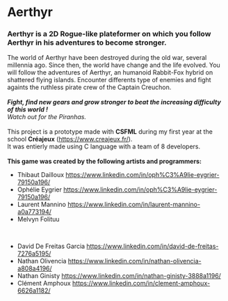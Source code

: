 # Aerthyr

### Aerthyr is a 2D Rogue-like plateformer on which you follow Aerthyr in his adventures to become stronger.

The world of Aerthyr have been destroyed during the old war, several millennia ago. Since then, the world have change and the life evolved.
You will follow the adventures of Aerthyr, an humanoid Rabbit-Fox hybrid on shattered flying islands. Encounter differents type of enemies
and fight againts the ruthless pirate crew of the Captain Creuchon.
</br></br>
<b><i>Fight, find new gears and grow stronger to beat the increasing difficulty of this world !</b></i>
</br><i>Watch out for the Piranhas.</i>
</br></br>
This project is a prototype made with <b>CSFML</b> during my first year at the school <b>Créajeux</b> (https://www.creajeux.fr/).
</br>It was entierly made using C language with a team of 8 developers.
</br></br>
<b>This game was created by the following artists and programmers:</b>
* Thibaut Dailloux https://www.linkedin.com/in/oph%C3%A9lie-eygrier-79150a196/
* Ophélie Eygrier https://www.linkedin.com/in/oph%C3%A9lie-eygrier-79150a196/
* Laurent Mannino https://www.linkedin.com/in/laurent-mannino-a0a773194/
* Melvyn Folituu 
<br/>

* David De Freitas Garcia https://www.linkedin.com/in/david-de-freitas-7276a5195/
* Nathan Olivencia https://www.linkedin.com/in/nathan-olivencia-a808a4196/
* Nathan Ginisty https://www.linkedin.com/in/nathan-ginisty-3888a1196/
* Clément Amphoux https://www.linkedin.com/in/clement-amphoux-6626a1182/

